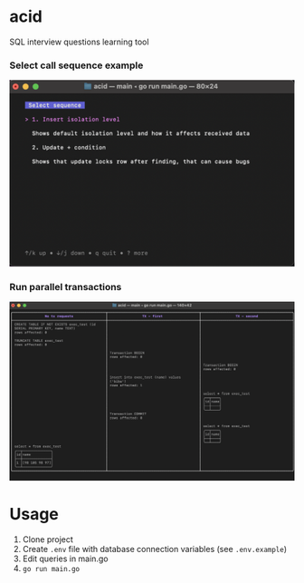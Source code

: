# acid
SQL interview questions learning tool

### Select call sequence example

![](docs/select_screenshot.png)

### Run parallel transactions

![](docs/tx_screeshot.png)

# Usage

1. Clone project
2. Create `.env` file with database connection variables (see `.env.example`)
3. Edit queries in main.go
4. `go run main.go`
